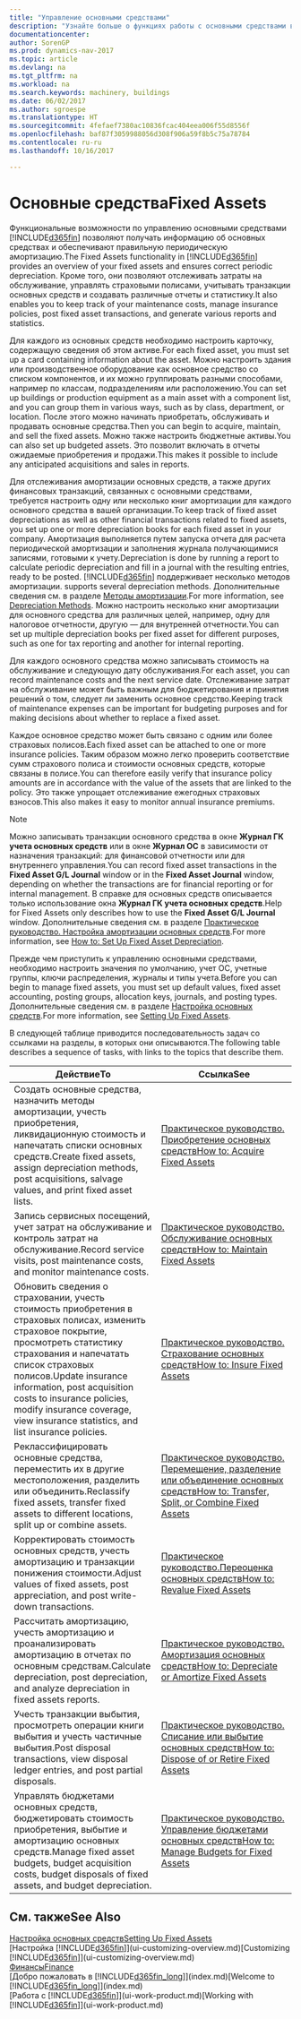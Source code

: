 ```yaml
---
title: "Управление основными средствами"
description: "Узнайте больше о функциях работы с основными средствами в Dynamics NAV и получите обзор порядка работы с основными средствами."
documentationcenter: 
author: SorenGP
ms.prod: dynamics-nav-2017
ms.topic: article
ms.devlang: na
ms.tgt_pltfrm: na
ms.workload: na
ms.search.keywords: machinery, buildings
ms.date: 06/02/2017
ms.author: sgroespe
ms.translationtype: HT
ms.sourcegitcommit: 4fefaef7380ac10836fcac404eea006f55d8556f
ms.openlocfilehash: baf87f3059988056d308f906a59f8b5c75a78784
ms.contentlocale: ru-ru
ms.lasthandoff: 10/16/2017

---
```

# <a name="fixed-assets"></a><span data-ttu-id="dcaee-103">Основные средства</span><span class="sxs-lookup"><span data-stu-id="dcaee-103">Fixed Assets</span></span>
<span data-ttu-id="dcaee-104">Функциональные возможности по управлению основными средствами [!INCLUDE[d365fin](includes/d365fin_md.md)] позволяют получать информацию об основных средствах и обеспечивают правильную периодическую амортизацию.</span><span class="sxs-lookup"><span data-stu-id="dcaee-104">The Fixed Assets functionality in [!INCLUDE[d365fin](includes/d365fin_md.md)] provides an overview of your fixed assets and ensures correct periodic depreciation.</span></span> <span data-ttu-id="dcaee-105">Кроме того, они позволяют отслеживать затраты на обслуживание, управлять страховыми полисами, учитывать транзакции основных средств и создавать различные отчеты и статистику.</span><span class="sxs-lookup"><span data-stu-id="dcaee-105">It also enables you to keep track of your maintenance costs, manage insurance policies, post fixed asset transactions, and generate various reports and statistics.</span></span>

<span data-ttu-id="dcaee-106">Для каждого из основных средств необходимо настроить карточку, содержащую сведения об этом активе.</span><span class="sxs-lookup"><span data-stu-id="dcaee-106">For each fixed asset, you must set up a card containing information about the asset.</span></span> <span data-ttu-id="dcaee-107">Можно настроить здания или производственное оборудование как основное средство со списком компонентов, и их можно группировать разными способами, например по классам, подразделениям или расположению.</span><span class="sxs-lookup"><span data-stu-id="dcaee-107">You can set up buildings or production equipment as a main asset with a component list, and you can group them in various ways, such as by class, department, or location.</span></span> <span data-ttu-id="dcaee-108">После этого можно начинать приобретать, обслуживать и продавать основные средства.</span><span class="sxs-lookup"><span data-stu-id="dcaee-108">Then you can begin to acquire, maintain, and sell the fixed assets.</span></span> <span data-ttu-id="dcaee-109">Можно также настроить бюджетные активы.</span><span class="sxs-lookup"><span data-stu-id="dcaee-109">You can also set up budgeted assets.</span></span> <span data-ttu-id="dcaee-110">Это позволит включать в отчеты ожидаемые приобретения и продажи.</span><span class="sxs-lookup"><span data-stu-id="dcaee-110">This makes it possible to include any anticipated acquisitions and sales in reports.</span></span>

<span data-ttu-id="dcaee-111">Для отслеживания амортизации основных средств, а также других финансовых транзакций, связанных с основными средствами, требуется настроить одну или несколько книг амортизации для каждого основного средства в вашей организации.</span><span class="sxs-lookup"><span data-stu-id="dcaee-111">To keep track of fixed asset depreciations as well as other financial transactions related to fixed assets, you set up one or more depreciation books for each fixed asset in your company.</span></span> <span data-ttu-id="dcaee-112">Амортизация выполняется путем запуска отчета для расчета периодической амортизации и заполнения журнала получающимися записями, готовыми к учету.</span><span class="sxs-lookup"><span data-stu-id="dcaee-112">Depreciation is done by running a report to calculate periodic depreciation and fill in a journal with the resulting entries, ready to be posted.</span></span> [!INCLUDE[d365fin](includes/d365fin_md.md)]<span data-ttu-id="dcaee-113"> поддерживает несколько методов амортизации.</span><span class="sxs-lookup"><span data-stu-id="dcaee-113"> supports several depreciation methods.</span></span> <span data-ttu-id="dcaee-114">Дополнительные сведения см. в разделе [Методы амортизации](fa-depreciation-methods.md).</span><span class="sxs-lookup"><span data-stu-id="dcaee-114">For more information, see [Depreciation Methods](fa-depreciation-methods.md).</span></span> <span data-ttu-id="dcaee-115">Можно настроить несколько книг амортизации для основного средства для различных целей, например, одну для налоговое отчетности, другую — для внутренней отчетности.</span><span class="sxs-lookup"><span data-stu-id="dcaee-115">You can set up multiple depreciation books per fixed asset for different purposes, such as one for tax reporting and another for internal reporting.</span></span>

<span data-ttu-id="dcaee-116">Для каждого основного средства можно записывать стоимость на обслуживание и следующую дату обслуживания.</span><span class="sxs-lookup"><span data-stu-id="dcaee-116">For each asset, you can record maintenance costs and the next service date.</span></span> <span data-ttu-id="dcaee-117">Отслеживание затрат на обслуживание может быть важным для бюджетирования и принятия решений о том, следует ли заменить основное средство.</span><span class="sxs-lookup"><span data-stu-id="dcaee-117">Keeping track of maintenance expenses can be important for budgeting purposes and for making decisions about whether to replace a fixed asset.</span></span>

<span data-ttu-id="dcaee-118">Каждое основное средство может быть связано с одним или более страховых полисов.</span><span class="sxs-lookup"><span data-stu-id="dcaee-118">Each fixed asset can be attached to one or more insurance policies.</span></span> <span data-ttu-id="dcaee-119">Таким образом можно легко проверить соответствие сумм страхового полиса и стоимости основных средств, которые связаны в полисе.</span><span class="sxs-lookup"><span data-stu-id="dcaee-119">You can therefore easily verify that insurance policy amounts are in accordance with the value of the assets that are linked to the policy.</span></span> <span data-ttu-id="dcaee-120">Это также упрощает отслеживание ежегодных страховых взносов.</span><span class="sxs-lookup"><span data-stu-id="dcaee-120">This also makes it easy to monitor annual insurance premiums.</span></span>

> [!NOTE]  
>   <span data-ttu-id="dcaee-121">Можно записывать транзакции основного средства в окне **Журнал ГК учета основных средств** или в окне **Журнал ОС** в зависимости от назначения транзакций: для финансовой отчетности или для внутреннего управления.</span><span class="sxs-lookup"><span data-stu-id="dcaee-121">You can record fixed asset transactions in the **Fixed Asset G/L Journal** window or in the **Fixed Asset Journal** window, depending on whether the transactions are for financial reporting or for internal management.</span></span> <span data-ttu-id="dcaee-122">В справке для основных средств описывается только использование окна **Журнал ГК учета основных средств**.</span><span class="sxs-lookup"><span data-stu-id="dcaee-122">Help for Fixed Assets only describes how to use the **Fixed Asset G/L Journal** window.</span></span> <span data-ttu-id="dcaee-123">Дополнительные сведения см. в разделе [Практическое руководство. Настройка амортизации основных средств](fa-how-setup-depreciation.md).</span><span class="sxs-lookup"><span data-stu-id="dcaee-123">For more information, see [How to: Set Up Fixed Asset Depreciation](fa-how-setup-depreciation.md).</span></span>

<span data-ttu-id="dcaee-124">Прежде чем приступить к управлению основными средствами, необходимо настроить значения по умолчанию, учет ОС, учетные группы, ключи распределения, журналы и типы учета.</span><span class="sxs-lookup"><span data-stu-id="dcaee-124">Before you can begin to manage fixed assets, you must set up default values, fixed asset accounting, posting groups, allocation keys, journals, and posting types.</span></span> <span data-ttu-id="dcaee-125">Дополнительные сведения см. в разделе [Настройка основных средств](fa-setup.md).</span><span class="sxs-lookup"><span data-stu-id="dcaee-125">For more information, see [Setting Up Fixed Assets](fa-setup.md).</span></span>

<span data-ttu-id="dcaee-126">В следующей таблице приводится последовательность задач со ссылками на разделы, в которых они описываются.</span><span class="sxs-lookup"><span data-stu-id="dcaee-126">The following table describes a sequence of tasks, with links to the topics that describe them.</span></span>

| <span data-ttu-id="dcaee-127">Действие</span><span class="sxs-lookup"><span data-stu-id="dcaee-127">To</span></span> | <span data-ttu-id="dcaee-128">Ссылка</span><span class="sxs-lookup"><span data-stu-id="dcaee-128">See</span></span> |
| --- | --- |
| <span data-ttu-id="dcaee-129">Создать основные средства, назначить методы амортизации, учесть приобретения, ликвидационную стоимость и напечатать списки основных средств.</span><span class="sxs-lookup"><span data-stu-id="dcaee-129">Create fixed assets, assign depreciation methods, post acquisitions, salvage values, and print fixed asset lists.</span></span> |[<span data-ttu-id="dcaee-130">Практическое руководство. Приобретение основных средств</span><span class="sxs-lookup"><span data-stu-id="dcaee-130">How to: Acquire Fixed Assets</span></span>](fa-how-acquire.md) |
| <span data-ttu-id="dcaee-131">Запись сервисных посещений, учет затрат на обслуживание и контроль затрат на обслуживание.</span><span class="sxs-lookup"><span data-stu-id="dcaee-131">Record service visits, post maintenance costs, and monitor maintenance costs.</span></span> |[<span data-ttu-id="dcaee-132">Практическое руководство. Обслуживание основных средств</span><span class="sxs-lookup"><span data-stu-id="dcaee-132">How to: Maintain Fixed Assets</span></span>](fa-how-maintain.md) |
| <span data-ttu-id="dcaee-133">Обновить сведения о страховании, учесть стоимость приобретения в страховых полисах, изменить страховое покрытие, просмотреть статистику страхования и напечатать список страховых полисов.</span><span class="sxs-lookup"><span data-stu-id="dcaee-133">Update insurance information, post acquisition costs to insurance policies, modify insurance coverage, view insurance statistics, and list insurance policies.</span></span> |[<span data-ttu-id="dcaee-134">Практическое руководство. Страхование основных средств</span><span class="sxs-lookup"><span data-stu-id="dcaee-134">How to: Insure Fixed Assets</span></span>](fa-how-insure.md) |
| <span data-ttu-id="dcaee-135">Реклассифицировать основные средства, переместить их в другие местоположения, разделить или объединить.</span><span class="sxs-lookup"><span data-stu-id="dcaee-135">Reclassify fixed assets, transfer fixed assets to different locations, split up or combine assets.</span></span> |[<span data-ttu-id="dcaee-136">Практическое руководство. Перемещение, разделение или объединение основных средств</span><span class="sxs-lookup"><span data-stu-id="dcaee-136">How to: Transfer, Split, or Combine Fixed Assets</span></span>](fa-how-trans-split-combine.md) |
| <span data-ttu-id="dcaee-137">Корректировать стоимость основных средств, учесть амортизацию и транзакции понижения стоимости.</span><span class="sxs-lookup"><span data-stu-id="dcaee-137">Adjust values of fixed assets, post appreciation, and post write-down transactions.</span></span> |[<span data-ttu-id="dcaee-138">Практическое руководство.Переоценка основных средств</span><span class="sxs-lookup"><span data-stu-id="dcaee-138">How to: Revalue Fixed Assets</span></span>](fa-how-revalue.md) |
| <span data-ttu-id="dcaee-139">Рассчитать амортизацию, учесть амортизацию и проанализировать амортизацию в отчетах по основным средствам.</span><span class="sxs-lookup"><span data-stu-id="dcaee-139">Calculate depreciation, post depreciation, and  analyze depreciation in fixed assets reports.</span></span> |[<span data-ttu-id="dcaee-140">Практическое руководство. Амортизация основных средств</span><span class="sxs-lookup"><span data-stu-id="dcaee-140">How to: Depreciate or Amortize Fixed Assets</span></span>](fa-how-depreciate-amortize.md) |
| <span data-ttu-id="dcaee-141">Учесть транзакции выбытия, просмотреть операции книги выбытия и учесть частичные выбытия.</span><span class="sxs-lookup"><span data-stu-id="dcaee-141">Post disposal transactions, view disposal ledger entries, and post partial disposals.</span></span> |[<span data-ttu-id="dcaee-142">Практическое руководство. Списание или выбытие основных средств</span><span class="sxs-lookup"><span data-stu-id="dcaee-142">How to: Dispose of or Retire Fixed Assets</span></span>](fa-how-dispose-retire.md) |
| <span data-ttu-id="dcaee-143">Управлять бюджетами основных средств, бюджетировать стоимость приобретения, выбытие и амортизацию основных средств.</span><span class="sxs-lookup"><span data-stu-id="dcaee-143">Manage fixed asset budgets, budget acquisition costs, budget disposals of fixed assets, and budget depreciation.</span></span> |[<span data-ttu-id="dcaee-144">Практическое руководство. Управление бюджетами основных средств</span><span class="sxs-lookup"><span data-stu-id="dcaee-144">How to: Manage Budgets for Fixed Assets</span></span>](fa-how-manage-budgets.md) |

## <a name="see-also"></a><span data-ttu-id="dcaee-145">См. также</span><span class="sxs-lookup"><span data-stu-id="dcaee-145">See Also</span></span>
[<span data-ttu-id="dcaee-146">Настройка основных средств</span><span class="sxs-lookup"><span data-stu-id="dcaee-146">Setting Up Fixed Assets</span></span>](fa-setup.md)  
<span data-ttu-id="dcaee-147">[Настройка [!INCLUDE[d365fin](includes/d365fin_md.md)]](ui-customizing-overview.md)</span><span class="sxs-lookup"><span data-stu-id="dcaee-147">[Customizing [!INCLUDE[d365fin](includes/d365fin_md.md)]](ui-customizing-overview.md)</span></span>  
[<span data-ttu-id="dcaee-148">Финансы</span><span class="sxs-lookup"><span data-stu-id="dcaee-148">Finance</span></span>](finance.md)  
<span data-ttu-id="dcaee-149">[Добро пожаловать в [!INCLUDE[d365fin_long](includes/d365fin_long_md.md)]](index.md)</span><span class="sxs-lookup"><span data-stu-id="dcaee-149">[Welcome to [!INCLUDE[d365fin_long](includes/d365fin_long_md.md)]](index.md)</span></span>  
<span data-ttu-id="dcaee-150">[Работа с [!INCLUDE[d365fin](includes/d365fin_md.md)]](ui-work-product.md)</span><span class="sxs-lookup"><span data-stu-id="dcaee-150">[Working with [!INCLUDE[d365fin](includes/d365fin_md.md)]](ui-work-product.md)</span></span>

